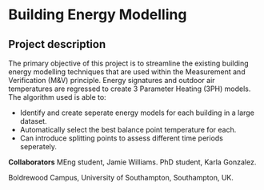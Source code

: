 # Building Energy Modelling

## Project description 
The primary objective of this project is to streamline the existing building energy modelling techniques that are used within the Measurement and Verification (M&V) principle. Energy signatures and outdoor air temperatures are regressed to create 3 Parameter Heating (3PH) models. 
The algorithm used is able to:
- Identify and create seperate energy models for each building in a large dataset.
- Automatically select the best balance point temperature for each.
- Can introduce splitting points to assess different time periods seperately.

**Collaborators**
MEng student, Jamie Williams.
PhD student, Karla Gonzalez.

Boldrewood Campus, University of Southampton, Southampton, UK.
